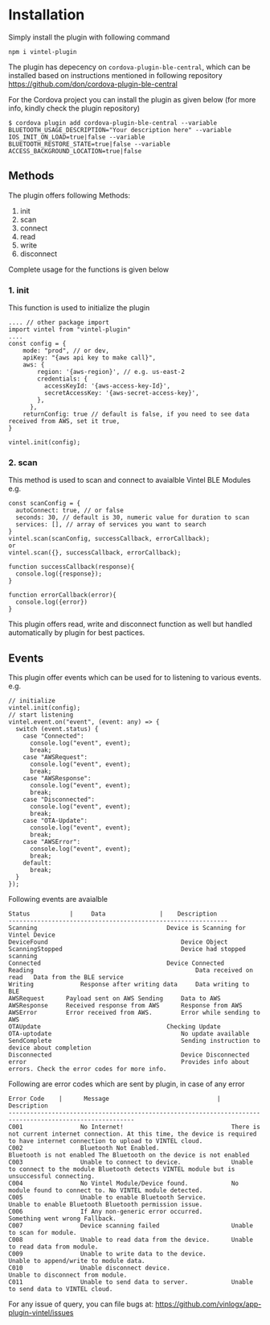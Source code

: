 # Installation

Simply install the plugin with following command

```
npm i vintel-plugin
```

The plugin has depecency on `cordova-plugin-ble-central`, which can be installed based on instructions mentioned in following repository
https://github.com/don/cordova-plugin-ble-central

For the Cordova project you can install the plugin as given below (for more info, kindly check the plugin repository)

```
$ cordova plugin add cordova-plugin-ble-central --variable BLUETOOTH_USAGE_DESCRIPTION="Your description here" --variable IOS_INIT_ON_LOAD=true|false --variable BLUETOOTH_RESTORE_STATE=true|false --variable ACCESS_BACKGROUND_LOCATION=true|false
```

## Methods

The plugin offers following Methods:

1. init
2. scan
3. connect
4. read
5. write
6. disconnect

Complete usage for the functions is given below

### 1. init

This function is used to initialize the plugin

```
.... // other package import
import vintel from "vintel-plugin"
....
const config = {
    mode: "prod", // or dev,
    apiKey: "{aws api key to make call}",
    aws: {
        region: '{aws-region}', // e.g. us-east-2
        credentials: {
          accessKeyId: '{aws-access-key-Id}',
          secretAccessKey: '{aws-secret-access-key}',
        },
      },
    returnConfig: true // default is false, if you need to see data received from AWS, set it true,
}

vintel.init(config);
```

### 2. scan

This method is used to scan and connect to avaialble Vintel BLE Modules
e.g.

```
const scanConfig = {
  autoConnect: true, // or false
  seconds: 30, // default is 30, numeric value for duration to scan
  services: [], // array of services you want to search
}
vintel.scan(scanConfig, successCallback, errorCallback);
or
vintel.scan({}, successCallback, errorCallback);

function successCallback(response){
  console.log({response});
}

function errorCallback(error){
  console.log({error})
}
```

This plugin offers read, write and disconnect function as well but handled automatically by plugin for best pactices.

## Events

This plugin offer events which can be used for to listening to various events.
e.g.

```
// initialize
vintel.init(config);
// start listening
vintel.event.on("event", (event: any) => {
  switch (event.status) {
    case "Connected":
      console.log("event", event);
      break;
    case "AWSRequest":
      console.log("event", event);
      break;
    case "AWSResponse":
      console.log("event", event);
      break;
    case "Disconnected":
      console.log("event", event);
      break;
    case "OTA-Update":
      console.log("event", event);
      break;
    case "AWSError":
      console.log("event", event);
      break;
    default:
      break;
  }
});
```

Following events are avaialble

```
Status 	         |     Data	              |    Description
-------------------------------------------------------------
Scanning		                            Device is Scanning for Vintel Device
DeviceFound	                                    Device Object
ScanningStopped		                            Device had stopped scanning
Connected		                            Device Connected
Reading	                                            Data received on read	Data from the BLE service
Writing	            Response after writing data	    Data writing to BLE
AWSRequest	    Payload sent on AWS	Sending     Data to AWS
AWSResponse	    Received response from AWS 	    Response from AWS
AWSError	    Error received from AWS.	    Error while sending to AWS
OTAUpdate		                            Checking Update
OTA-uptodate		                            No update available
SendComplete		                            Sending instruction to device about completion
Disconnected		                            Device Disconnected
error		                                    Provides info about errors. Check the error codes for more info.

```

Following are error codes which are sent by plugin, in case of any error

```
Error Code    |      Message	                          |        Description
---------------------------------------------------------------------------------------------------------
C001	            No Internet!	                          There is not current internet connection. At this time, the device is required to have internet connection to upload to VINTEL cloud.
C002	            Bluetooth Not Enabled.	                  Bluetooth is not enabled The Bluetooth on the device is not enabled
C003	            Unable to connect to device.	          Unable to connect to the module Bluetooth detects VINTEL module but is unsuccessful connecting.
C004	            No Vintel Module/Device found.	          No module found to connect to. No VINTEL module detected.
C005	            Unable to enable Bluetooth Service.	          Unable to enable Bluetooth Bluetooth permission issue.
C006	            If Any non-generic error occurred. 	          Something went wrong Fallback.
C007	            Device scanning failed	                  Unable to scan for module.
C008	            Unable to read data from the device.	  Unable to read data from module.
C009	            Unable to write data to the device.	          Unable to append/write to module data.
C010	            Unable disconnect device.	                  Unable to disconnect from module.
C011	            Unable to send data to server.	          Unable to send data to VINTEL cloud.

```

For any issue of query, you can file bugs at:
https://github.com/vinlogx/app-plugin-vintel/issues
